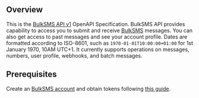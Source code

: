 ## Overview
This is the [BulkSMS API v1](https://www.bulksms.com/developer/) OpenAPI Specification. BulkSMS API provides capability to access you to submit and receive [BulkSMS](https://www.bulksms.com/) messages. You can also get  access to past messages and see your account profile. Dates are formatted according to ISO-8601, such as `1970-01-01T10:00:00+01:00` for 1st January 1970, 10AM UTC+1. It currently supports operations on messages, numbers, user profile, webhooks, and batch messages.
## Prerequisites

  Create an [BulkSMS account](https://www.bulksms.com/) and obtain tokens following [this guide](https://www.bulksms.com/developer/json/v1/#section/Authentication).
